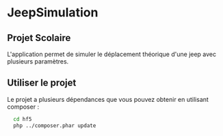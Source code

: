 # JeepSimulation

## Projet Scolaire

L'application permet de simuler le déplacement théorique d'une jeep avec plusieurs paramètres.

## Utiliser le projet 

Le projet a plusieurs dépendances que vous pouvez obtenir en utilisant composer :

```bash
  cd hf5
  php ../composer.phar update
```
